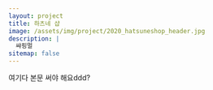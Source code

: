 ```yaml
---
layout: project
title: 하츠네 샵
image: /assets/img/project/2020_hatsuneshop_header.jpg
description: |
  쌰핑멀
sitemap: false
---
```


여기다 본문 써야 해요ddd?